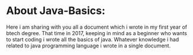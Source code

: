 # About Java-Basics:
Here i am sharing with you all a document which i wrote in my first year of btech degree.
That time in 2017, keeping in mind as a beginner who wants to start coding i wrote all the basics of java.
Whatever knowledge i had related to java programming language i wrote in a single document.
 
